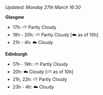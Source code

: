 *Updated: Monday 27th March 16:30*

**Glasgow**

* 17h: :partly_sunny: Partly Cloudy
* 18h - 20h: :partly_sunny: Partly Cloudy [:cloud: as of 10h]
* 21h - 4h: :cloud: Cloudy

**Edinburgh**

* 17h - 19h: :partly_sunny: Partly Cloudy
* 20h: :cloud: Cloudy [:partly_sunny: as of 10h]
* 21h, 22h: :partly_sunny: Partly Cloudy
* 23h - 4h: :cloud: Cloudy
